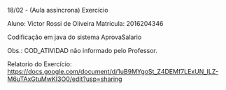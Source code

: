 18/02 - (Aula assíncrona) Exercício

Aluno: Victor Rossi de Oliveira
Matricula: 2016204346

Codificação em java do sistema AprovaSalario

Obs.: COD_ATIVIDAD não informado pelo Professor.

Relatorio do Exercício: https://docs.google.com/document/d/1uB9MYgoSt_Z4DEMf7LExUN_ILZ-M6uTAxGtuMwKI3O0/edit?usp=sharing

